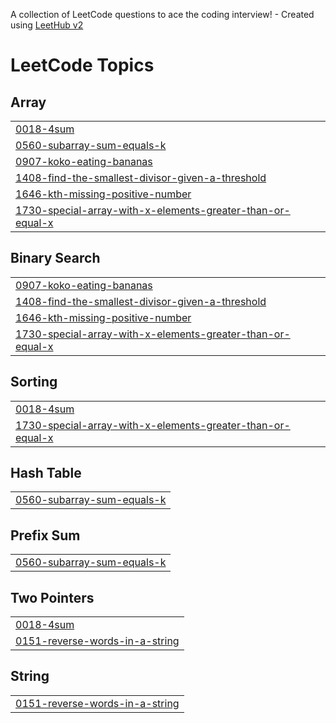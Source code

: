 A collection of LeetCode questions to ace the coding interview! - Created using [LeetHub v2](https://github.com/arunbhardwaj/LeetHub-2.0)
<!---LeetCode Topics Start-->
# LeetCode Topics
## Array
|  |
| ------- |
| [0018-4sum](https://github.com/tanishkkkaa/leetcode/tree/master/0018-4sum) |
| [0560-subarray-sum-equals-k](https://github.com/tanishkkkaa/leetcode/tree/master/0560-subarray-sum-equals-k) |
| [0907-koko-eating-bananas](https://github.com/tanishkkkaa/leetcode/tree/master/0907-koko-eating-bananas) |
| [1408-find-the-smallest-divisor-given-a-threshold](https://github.com/tanishkkkaa/leetcode/tree/master/1408-find-the-smallest-divisor-given-a-threshold) |
| [1646-kth-missing-positive-number](https://github.com/tanishkkkaa/leetcode/tree/master/1646-kth-missing-positive-number) |
| [1730-special-array-with-x-elements-greater-than-or-equal-x](https://github.com/tanishkkkaa/leetcode/tree/master/1730-special-array-with-x-elements-greater-than-or-equal-x) |
## Binary Search
|  |
| ------- |
| [0907-koko-eating-bananas](https://github.com/tanishkkkaa/leetcode/tree/master/0907-koko-eating-bananas) |
| [1408-find-the-smallest-divisor-given-a-threshold](https://github.com/tanishkkkaa/leetcode/tree/master/1408-find-the-smallest-divisor-given-a-threshold) |
| [1646-kth-missing-positive-number](https://github.com/tanishkkkaa/leetcode/tree/master/1646-kth-missing-positive-number) |
| [1730-special-array-with-x-elements-greater-than-or-equal-x](https://github.com/tanishkkkaa/leetcode/tree/master/1730-special-array-with-x-elements-greater-than-or-equal-x) |
## Sorting
|  |
| ------- |
| [0018-4sum](https://github.com/tanishkkkaa/leetcode/tree/master/0018-4sum) |
| [1730-special-array-with-x-elements-greater-than-or-equal-x](https://github.com/tanishkkkaa/leetcode/tree/master/1730-special-array-with-x-elements-greater-than-or-equal-x) |
## Hash Table
|  |
| ------- |
| [0560-subarray-sum-equals-k](https://github.com/tanishkkkaa/leetcode/tree/master/0560-subarray-sum-equals-k) |
## Prefix Sum
|  |
| ------- |
| [0560-subarray-sum-equals-k](https://github.com/tanishkkkaa/leetcode/tree/master/0560-subarray-sum-equals-k) |
## Two Pointers
|  |
| ------- |
| [0018-4sum](https://github.com/tanishkkkaa/leetcode/tree/master/0018-4sum) |
| [0151-reverse-words-in-a-string](https://github.com/tanishkkkaa/leetcode/tree/master/0151-reverse-words-in-a-string) |
## String
|  |
| ------- |
| [0151-reverse-words-in-a-string](https://github.com/tanishkkkaa/leetcode/tree/master/0151-reverse-words-in-a-string) |
<!---LeetCode Topics End-->